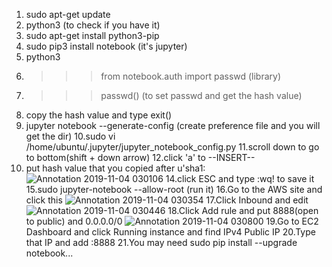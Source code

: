 1. sudo apt-get update  
2. python3 (to check if you have it)
3. sudo apt-get install python3-pip
4. sudo pip3 install notebook (it's jupyter)
5. python3
6. >>> from notebook.auth import passwd (library)
7. >>> passwd() (to set passwd and get the hash value)
8. copy the hash value and type exit()
9. jupyter notebook --generate-config (create preference file and you will get the dir)
10.sudo vi /home/ubuntu/.jupyter/jupyter_notebook_config.py
11.scroll down to go to bottom(shift + down arrow)
12.click 'a' to --INSERT--
13. put hash value that you copied after u'sha1:
![Annotation 2019-11-04 030106](https://user-images.githubusercontent.com/22506281/68116325-617fad00-feaf-11e9-843d-7ec813fb30f6.png)
14.click ESC and type :wq! to save it
15.sudo jupyter-notebook --allow-root (run it)
16.Go to the AWS site and click this
![Annotation 2019-11-04 030354](https://user-images.githubusercontent.com/22506281/68116459-bfac9000-feaf-11e9-9a72-11102b159ad6.png)
17.Click Inbound and edit
![Annotation 2019-11-04 030446](https://user-images.githubusercontent.com/22506281/68116516-e1a61280-feaf-11e9-90a1-d281a136bb50.png)
18.Click Add rule and put 8888(open to public) and 0.0.0.0/0
![Annotation 2019-11-04 030800](https://user-images.githubusercontent.com/22506281/68116696-52e5c580-feb0-11e9-8e46-66c8fb95d4ad.png)
19.Go to EC2 Dashboard and click Running instance and find IPv4 Public IP
20.Type that IP and add :8888
21.You may need sudo pip install --upgrade notebook...

